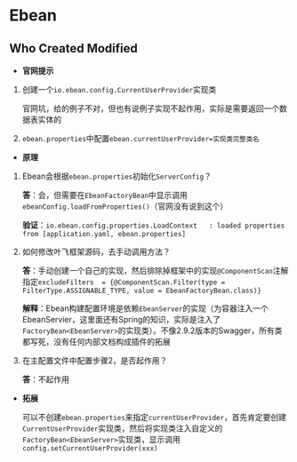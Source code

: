 # Ebean

## Who Created Modified

- **官网提示**

1. 创建一个`io.ebean.config.CurrentUserProvider`实现类

   官网坑，给的例子不对，但也有说例子实现不起作用，实际是需要返回一个数据表实体的

2. `ebean.properties`中配置`ebean.currentUserProvider=实现类完整类名`

- **原理**

1. Ebean会根据`ebean.properties`初始化`ServerConfig`？

   **答**：会，但需要在`EbeanFactoryBean`中显示调用`ebeanConfig.loadFromProperties()`（官网没有说到这个）

   **验证**：`io.ebean.config.properties.LoadContext   : loaded properties from [application.yaml, ebean.properties]`

2. 如何修改叶飞框架源码，去手动调用方法？

   **答**：手动创建一个自己的实现，然后排除掉框架中的实现`@ComponentScan`注解指定`excludeFilters  = {@ComponentScan.Filter(type = FilterType.ASSIGNABLE_TYPE, value = EbeanFactoryBean.class)}`

   **解释**：Ebean构建配置环境是依赖`EbeanServer`的实现（为容器注入一个EbeanServier，这里面还有Spring的知识，实际是注入了`FactoryBean<EbeanServer>`的实现类）。不像2.9.2版本的Swagger，所有类都写死，没有任何内部文档构成插件的拓展

3. 在主配置文件中配置步骤2，是否起作用？

   **答**：不起作用

- **拓展**

  可以不创建`ebean.properties`来指定`currentUserProvider`，首先肯定要创建`CurrentUserProvider`实现类，然后将实现类注入自定义的`FactoryBean<EbeanServer>`实现类，显示调用`config.setCurrentUserProvider(xxx)`



